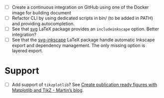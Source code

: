 - [ ] Create a continuous integration on GitHub using one of the Docker image
  for building document
- [ ] Refactor CLI by using dedicated scripts in bin/ (to be added in PATH) and
  providing autocompletion.
- [ ] See that [svg](https://mirrors.ircam.fr/pub/CTAN/graphics/svg/doc/svg.pdf)
  LaTeX package provides an `includeinkscape` option. Better integration?
- [ ] See that the [svg-inkscape](https://www.ctan.org/pkg/svg-inkscape)  LaTeX
  package handle automatic Inkscape export and dependency management. The only
  missing option is layered export.

# Support

- [ ] Add support of `tikzplotlib`? See [Create publication ready figures with Matplotlib and TikZ - Martin’s blog](https://blog.martisak.se/2019/09/29/publication_ready_figures/).
